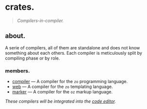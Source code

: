 # crates.

> *Compilers-in-compiler.*

## about.

A serie of compilers, all of them are standalone and does not know something about each others. Each compiler is meticulously split by compiling phase or by role.   

### members.

- [compiler](./compiler) — A compiler for the `zo` programming language.
- [web](./web) — A compiler for the `zo` templating language.
- [marker](./marker) — A compiler for the `oz` markup language.

*These compilers will be integrated into the [code editor](../apps/coder).*
